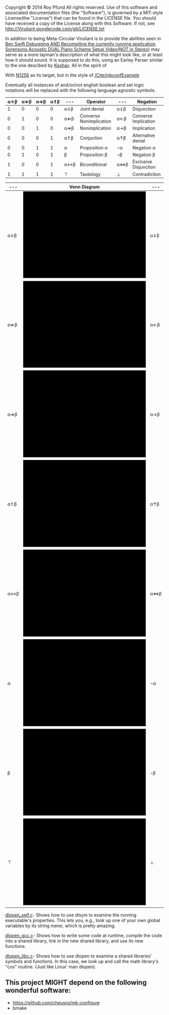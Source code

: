 Copyright © 2014 Roy Pfund                                 All rights reserved.
Use of this software and associated documentation  files  (the  "Software"), is
governed by a MIT-style License(the "License") that can be found in the LICENSE
file. You should have received a copy of the License along with this  Software.
If not, see http://Viruliant.googlecode.com/git/LICENSE.txt

In addition to being Meta-Circular Viruliant is to provide the abilities seen in
[Ben Swift Debugging AND Recompiling the currently running application](http://vimeo.com/99891379).
[Sorensons Acoustic DUAL Piano Scheme Setup Video(NOT in Stereo)](http://youtu.be/yY1FSsUV-8c?t=140s) may serve as a more layman's description of what this might look like, or at least how it should sound.
It is supposed to do this, using an Earley Parser similar to the one descibed by
[Keshav](http://youtu.be/eeZ3URxd8Wc). All in the spirit of 

With [N1256](http://www.open-std.org/jtc1/sc22/wg14/www/docs/n1256.pdf) as its target, but in the style of 
[/Cite/mkconfExample](Cite/mkconfExample)

Eventually all instances of and/or/not english boolean and set  logic  notations
will be replaced with the following language agnostic symbols.

|α↓β|α⇐β|α⇒β|α⇑β|---|Operator               |---|Negation             |
|---|---|---|---|---|-----------------------|---|---------------------|
|1  |0  |0  |0  |α↓β|Joint denial           |α⇓β|Disjunction          |
|0  |1  |0  |0  |α⇐β|Converse Nonimplication|α←β|Converse Implication |
|0  |0  |1  |0  |α⇒β|Nonimplication         |α→β|Implication          |
|0  |0  |0  |1  |α⇑β|Conjuction             |α↑β|Alternative denial   |
|0  |0  |1  |1  |α  |Proposition α          |¬α |Negation α           |
|0  |1  |0  |1  |β  |Proposition β          |¬β |Negation β           |
|1  |0  |0  |1  |α↔β|Biconditional          |α⇔β|Exclusive Disjunction|
|1  |1  |1  |1  |⊤  |Tautology              |⊥  |Contradiction        |

|---|Venn Diagram|---|
|---|------------|---|
|α↓β|![](venn.svg?JointDenial=#666&ConverseNonimplication=#FFF&Nonimplication=#FFF&Conjuction=#FFF)|α⇓β|
|α⇐β|![](venn.svg?JointDenial=#FFF&ConverseNonimplication=#666&Nonimplication=#FFF&Conjuction=#FFF)|α←β|
|α⇒β|![](venn.svg?JointDenial=#FFF&ConverseNonimplication=#FFF&Nonimplication=#666&Conjuction=#FFF)|α→β|
|α⇑β|![](venn.svg?JointDenial=#FFF&ConverseNonimplication=#FFF&Nonimplication=#FFF&Conjuction=#666)|α↑β|
|α↔β|![](venn.svg?JointDenial=#666&ConverseNonimplication=#FFF&Nonimplication=#FFF&Conjuction=#666)|α⇔β|
|α  |![](venn.svg?JointDenial=#FFF&ConverseNonimplication=#FFF&Nonimplication=#666&Conjuction=#666)|¬α |
|β  |![](venn.svg?JointDenial=#FFF&ConverseNonimplication=#666&Nonimplication=#FFF&Conjuction=#666)|¬β |
|⊤  |![](venn.svg?JointDenial=#666&ConverseNonimplication=#666&Nonimplication=#666&Conjuction=#666)|⊥  |



[dlopen_self.c](Cite/mkconfExample/dlopen_self.c)-
Shows how to use dlsym to examine the running executable's properties. This lets
you, e.g., look up one of your own global variables by its string *name*,  which
is pretty amazing.

[dlopen_gcc.c](Cite/mkconfExample/dlopen_gcc.c)-
Shows how to write some code at runtime, compile the code into a shared library,
link in the new shared library, and use its new functions.

[dlopen_libc.c](Cite/mkconfExample/dlopen_libc.c)-
Shows how to use dlopen to examine a shared libraries' symbols and functions. In
this case, we look up and call the math  library's  "cos"  routine.  (Just  like
Linux' man dlopen).

This project MIGHT depend on the following wonderful software:
--------------------------------------------------------------
* https://github.com/cheusov/mk-configure
* bmake
